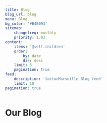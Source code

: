 ```yaml
---
title: Blog
blog_url: blog
menu: Blog
bg_color: '#B4B093'
sitemap:
    changefreq: monthly
    priority: 1.03
content:
    items: '@self.children'
    order:
        by: date
        dir: desc
    limit: 5
    pagination: true
feed:
    description: 'toctocMarseille Blog feed'
    limit: 10
pagination: true
---
```


# Our Blog
